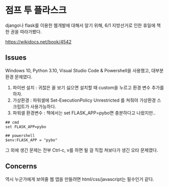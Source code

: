 # 점프 투 플라스크

django나 flask를 이용한 웹개발에 대해서 알기 위해, 6/1 지방선거로 인한 휴일에 책 한 권을 따라가봤다.

https://wikidocs.net/book/4542

## Issues

Windows 10, Python 3.10, Visual Studio Code & Powershell을 사용했고, 대부분 환경 문제였다.

1. 파이썬 설치 : 귀찮은 꼴 보기 싫으면 설치할 때 custom을 누르고 환경 변수 추가를 하자.
2. 가상환경 : 파워셀에 Set-ExecutionPolicy Unrestricted 를 쳐줘야 가상환경 스크립트가 사용가능하다.
3. 파워셀 환경변수 : 책에서는 set FLASK_APP=pybo면 충분하다고 나왔지만..
```
## cmd
set FLASK_APP=pybo

## powershell
$env:FLASK_APP = "pybo"
```

그 외에 생긴 문제는 전부 Ctrl-c, v를 하면 될 걸 직접 쳐보다가 생긴 오타 문제였다.

## Concerns

역시 누군가에게 보여줄 웹 앱을 만들려면 html/css/javascript는 필수인거 같다.
